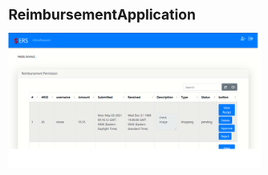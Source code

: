 # ReimbursementApplication

![mona](https://github.com/monaborisagar/ReimbursementApplication/blob/master/src/main/webapp/images/3.admin.png)

